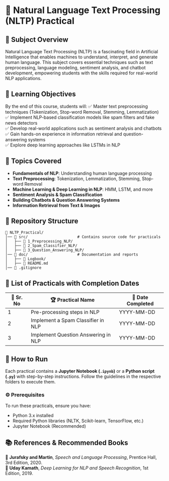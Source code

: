 # 📝 Natural Language Text Processing (NLTP) Practical

## 📌 Subject Overview
Natural Language Text Processing (NLTP) is a fascinating field in Artificial Intelligence that enables machines to understand, interpret, and generate human language. This subject covers essential techniques such as text preprocessing, language modeling, sentiment analysis, and chatbot development, empowering students with the skills required for real-world NLP applications.

## 🎯 Learning Objectives
By the end of this course, students will:
✅ Master text preprocessing techniques (Tokenization, Stop-word Removal, Stemming, Lemmatization)  
✅ Implement NLP-based classification models like spam filters and fake news detectors  
✅ Develop real-world applications such as sentiment analysis and chatbots  
✅ Gain hands-on experience in information retrieval and question-answering systems  
✅ Explore deep learning approaches like LSTMs in NLP  

## 📖 Topics Covered
- **Fundamentals of NLP**: Understanding human language processing
- **Text Preprocessing**: Tokenization, Lemmatization, Stemming, Stop-word Removal
- **Machine Learning & Deep Learning in NLP**: HMM, LSTM, and more
- **Sentiment Analysis & Spam Classification**
- **Building Chatbots & Question Answering Systems**
- **Information Retrieval from Text & Images**

## 📂 Repository Structure
```
📁 NLTP_Practical/
│── 📂 src/                      # Contains source code for practicals
│   ├── 📁 1_Preprocessing_NLP/
│   ├── 📁 2_Spam_Classifier_NLP/
│   ├── 📁 3_Question_Answering_NLP/
│── 📂 doc/                      # Documentation and reports
│   ├── 📁 Logbook/
│   ├── 📝 README.md
│── 📜 .gitignore
```

## 📝 List of Practicals with Completion Dates
| 🔢 Sr. No | 🏆 Practical Name | 📅 Date Completed |
|-----------|------------------|------------------|
| 1 | Pre-processing steps in NLP | YYYY-MM-DD |
| 2 | Implement a Spam Classifier in NLP | YYYY-MM-DD |
| 3 | Implement Question Answering in NLP | YYYY-MM-DD |



## 🚀 How to Run
Each practical contains a **Jupyter Notebook (`.ipynb`)** or a **Python script (`.py`)** with step-by-step instructions. Follow the guidelines in the respective folders to execute them.

### ⚙️ Prerequisites
To run these practicals, ensure you have:
- Python 3.x installed
- Required Python libraries (NLTK, Scikit-learn, TensorFlow, etc.)
- Jupyter Notebook (Recommended)

## 📚 References & Recommended Books
📖 **Jurafsky and Martin**, *Speech and Language Processing*, Prentice Hall, 3rd Edition, 2020.  
📖 **Uday Kamath**, *Deep Learning for NLP and Speech Recognition*, 1st Edition, 2019.  

